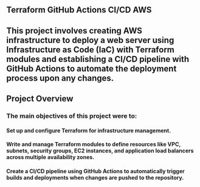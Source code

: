 ## Terraform GitHub Actions CI/CD AWS

## This project involves creating AWS infrastructure to deploy a web server using Infrastructure as Code (IaC) with Terraform modules and establishing a CI/CD pipeline with GitHub Actions to automate the deployment process upon any changes.
## Project Overview

### The main objectives of this project were to:

#### Set up and configure Terraform for infrastructure management.
#### Write and manage Terraform modules to define resources like VPC, subnets, security groups, EC2 instances, and application load balancers across multiple availability zones.
#### Create a CI/CD pipeline using GitHub Actions to automatically trigger builds and deployments when changes are pushed to the repository.
